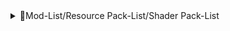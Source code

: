 <details>
<summary>🔬Mod-List/Resource Pack-List/Shader Pack-List</summary>
<a href="https://modrinth.com/mod/sodium" rel="nofollow">Sodium (Mod) By <strong>jellysquid3</strong></a><br>
<a href="https://modrinth.com/mod/lithium" rel="nofollow">Lithium (Mod) By <strong>jellysquid3</strong></a><br>
<a href="https://modrinth.com/mod/reeses-sodium-options" rel="nofollow">Reese's Sodium Options (Mod) By <strong>FlashyReese</strong></a><br>
<a href="https://modrinth.com/mod/balm" rel="nofollow">Balm (Mod) By <strong>BlayTheNinth</strong></a><br>
<a href="https://modrinth.com/mod/replaymod" rel="nofollow">ReplayMod (Mod) By <strong>Johni0702</strong></a><br>
<a href="https://modrinth.com/mod/ferrite-core" rel="nofollow">FerriteCore (Mod) By <strong>malte0811</strong></a><br>
<a href="https://modrinth.com/mod/yosbr" rel="nofollow">Your Options Shall Be Respected (YOSBR) (Mod) By <strong>shedaniel</strong></a><br>
<a href="https://modrinth.com/mod/mouse-tweaks" rel="nofollow">Mouse Tweaks (Mod) By <strong>YaLTeR</strong></a><br>
<a href="https://modrinth.com/mod/mixintrace" rel="nofollow">MixinTrace (Mod) By <strong>comp500</strong></a><br>
<a href="https://modrinth.com/mod/debugify" rel="nofollow">Debugify (Mod) By <strong>isxander</strong></a><br>
<a href="https://modrinth.com/mod/animatica" rel="nofollow">Animatica (Mod) By <strong>FoundationGames</strong></a><br>
<a href="https://modrinth.com/mod/sodium-extra" rel="nofollow">Sodium Extra (Mod) By <strong>FlashyReese</strong></a><br>
<a href="https://modrinth.com/mod/memoryleakfix" rel="nofollow">Memory Leak Fix (Mod) By <strong>FX</strong></a><br>
<a href="https://modrinth.com/mod/iris" rel="nofollow">Iris Shaders (Mod) By <strong>coderbot</strong></a><br>
<a href="https://modrinth.com/mod/controlify" rel="nofollow">Controlify (Mod) By <strong>isxander</strong></a><br>
<a href="https://modrinth.com/mod/language-reload" rel="nofollow">Language Reload (Mod) By <strong>Jerozgen</strong></a><br>
<a href="https://modrinth.com/mod/fabricskyboxes-interop" rel="nofollow">FabricSkyBoxes Interop (Mod) By <strong>FlashyReese</strong></a><br>
<a href="https://modrinth.com/mod/starlight" rel="nofollow">Starlight (Fabric) (Mod) By <strong>spottedleaf</strong></a><br>
<a href="https://modrinth.com/mod/rrls" rel="nofollow">Remove Reloading Screen (Mod) By <strong>dima_dencep</strong></a><br>
<a href="https://modrinth.com/mod/moreculling" rel="nofollow">MoreCulling (Mod) By <strong>FX</strong></a><br>
<a href="https://modrinth.com/mod/main-menu-credits" rel="nofollow">Main Menu Credits (Mod) By <strong>isxander</strong></a><br>
<a href="https://modrinth.com/mod/paginatedadvancements" rel="nofollow">Paginated Advancements & Custom Frames (Mod) By <strong>DaFuqs</strong></a><br>
<a href="https://modrinth.com/mod/fabric-language-kotlin" rel="nofollow">Fabric Language Kotlin (Mod) By <strong>modmuss50</strong></a><br>
<a href="https://modrinth.com/mod/fabric-api" rel="nofollow">Fabric API (Mod) By <strong>modmuss50</strong></a><br>
<a href="https://modrinth.com/resourcepack/chat-reporting-helper" rel="nofollow">Chat Reporting Helper (Resource Pack) By <strong>robotkoer</strong></a><br>
<a href="https://modrinth.com/resourcepack/fast-better-grass" rel="nofollow">Fast Better Grass (Resource Pack) By <strong>robotkoer</strong></a><br>
<a href="https://modrinth.com/mod/yacl" rel="nofollow">YetAnotherConfigLib (Mod) By <strong>isxander</strong></a><br>
<a href="https://modrinth.com/mod/entitytexturefeatures" rel="nofollow">[ETF] Entity Texture Features (Mod) By <strong>Traben</strong></a><br>
<a href="https://modrinth.com/mod/entityculling" rel="nofollow">Entity Culling (Mod) By <strong>tr7zw</strong></a><br>
<a href="https://modrinth.com/mod/spark" rel="nofollow">spark (Mod) By <strong>lucko</strong></a><br>
<a href="https://modrinth.com/mod/no-telemetry" rel="nofollow">No Telemetry (Mod) By <strong>kb1000</strong></a><br>
<a href="https://modrinth.com/shader/complementary-reimagined" rel="nofollow">Complementary Shaders - Reimagined (Shader Pack) By <strong>EminGT</strong></a><br>
<a href="https://modrinth.com/mod/forge-config-api-port" rel="nofollow">Forge Config API Port (Mod) By <strong>Fuzs</strong></a><br>
<a href="https://modrinth.com/mod/indium" rel="nofollow">Indium (Mod) By <strong>comp500</strong></a><br>
<a href="https://modrinth.com/mod/lazydfu" rel="nofollow">LazyDFU (Mod) By <strong>astei</strong></a><br>
<a href="https://modrinth.com/mod/cloth-config" rel="nofollow">Cloth Config API (Mod) By <strong>shedaniel</strong></a><br>
<a href="https://modrinth.com/mod/nvidium" rel="nofollow">Nvidium (Mod) By <strong>cortex</strong></a><br>
<a href="https://modrinth.com/mod/c2me-fabric" rel="nofollow">Concurrent Chunk Management Engine (Fabric) (Mod) By <strong>ishland</strong></a><br>
<a href="https://modrinth.com/resourcepack/translations-for-sodium" rel="nofollow">Translations for Sodium (Resource Pack) By <strong>robotkoer</strong></a><br>
<a href="https://modrinth.com/mod/lambdynamiclights" rel="nofollow">LambDynamicLights (Mod) By <strong>LambdAurora</strong></a><br>
<a href="https://modrinth.com/mod/modernfix" rel="nofollow">ModernFix (Mod) By <strong>embeddedt</strong></a><br>
<a href="https://modrinth.com/mod/morechathistory" rel="nofollow">More Chat History (Mod) By <strong>JackFred2</strong></a><br>
<a href="https://modrinth.com/mod/entity-model-features" rel="nofollow">[EMF] Entity Model Features (Mod) By <strong>Traben</strong></a><br>
<a href="https://modrinth.com/mod/krypton" rel="nofollow">Krypton (Mod) By <strong>astei</strong></a><br>
<a href="https://modrinth.com/mod/continuity" rel="nofollow">Continuity (Mod) By <strong>PepperCode1</strong></a><br>
<a href="https://modrinth.com/mod/vmp-fabric" rel="nofollow">Very Many Players (Fabric) (Mod) By <strong>ishland</strong></a><br>
<a href="https://modrinth.com/mod/optigui" rel="nofollow">OptiGUI (Fabric) (Mod) By <strong>opekope2</strong></a><br>
<a href="https://modrinth.com/mod/capes" rel="nofollow">Capes (Mod) By <strong>caelthecolher</strong></a><br>
<a href="https://modrinth.com/mod/modmenu" rel="nofollow">Mod Menu (Mod) By <strong>Prospector</strong></a><br>
<a href="https://modrinth.com/mod/better-mount-hud" rel="nofollow">Better Mount HUD (Mod) By <strong>Lortseam</strong></a><br>
<a href="https://modrinth.com/mod/resourcify" rel="nofollow">Resourcify (Mod) By <strong>DeDiamondPro</strong></a><br>
<a href="https://modrinth.com/mod/dynamic-fps" rel="nofollow">Dynamic FPS (Mod) By <strong>juliand665</strong></a><br>
<a href="https://modrinth.com/mod/fabricskyboxes" rel="nofollow">FabricSkyboxes (Mod) By <strong>AMereBagatelle</strong></a><br>
<a href="https://modrinth.com/mod/puzzle" rel="nofollow">Puzzle (Mod) By <strong>Motschen</strong></a><br>
<a href="https://modrinth.com/mod/ebe" rel="nofollow">Enhanced Block Entities (Mod) By <strong>FoundationGames</strong></a><br>
<a href="https://modrinth.com/resourcepack/unique-dark" rel="nofollow">Unique Dark (Resource Pack) By <strong>AmongstReality</strong></a><br>
<a href="https://modrinth.com/mod/antighost" rel="nofollow">AntiGhost (Mod) By <strong>Giselbaer</strong></a><br>
<a href="https://modrinth.com/mod/architectury-api" rel="nofollow">Architectury API (Mod) By <strong>shedaniel</strong></a><br>
<a href="https://modrinth.com/mod/modelfix" rel="nofollow">Model Gap Fix (Mod) By <strong>MehVahdJukaar</strong></a><br>
<a href="https://modrinth.com/mod/zoomify" rel="nofollow">Zoomify (Mod) By <strong>isxander</strong></a><br>
<a href="https://modrinth.com/mod/fabrishot" rel="nofollow">Fabrishot (Mod) By <strong>ramidzkh</strong></a><br>
<a href="https://modrinth.com/mod/sodium-shadowy-path-blocks" rel="nofollow">Sodium Shadowy Path Blocks (Mod) By <strong>Rynnavinx</strong></a><br>
<a href="https://modrinth.com/mod/noisium" rel="nofollow">Noisium (Mod) By <strong>Steveplays</strong></a><br>
<a href="https://modrinth.com/mod/threadtweak" rel="nofollow">ThreadTweak (Mod) By <strong>getchoo</strong></a><br>
<a href="https://modrinth.com/mod/no-chat-reports" rel="nofollow">No Chat Reports (Mod) By <strong>Aizistral</strong></a><br>    
<a href="https://modrinth.com/mod/bobby" rel="nofollow">Bobby (Mod) By <strong>Johni0702</strong></a><br>   
<a href="https://modrinth.com/shader/solas-shader" rel="nofollow">Solas Shader (Shader) By <strong>septonious</strong></a><br>
<a href="https://modrinth.com/mod/euphoria-patches" rel="nofollow">Euphoria Patches (Mod) By <strong>SpacEagle17</strong></a><br>     
</details>